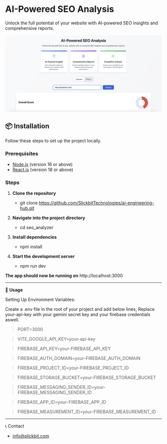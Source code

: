 # AI-Powered SEO Analysis

Unlock the full potential of your website with AI-powered SEO insights and comprehensive reports.

![Screenshot of Project](./src/client/assets/project-screenshot.png)

## 📦 Installation

Follow these steps to set up the project locally.

### Prerequisites

- [Node.js](https://nodejs.org/) (version 16 or above)
- [React.js](https://react.dev/) (version 18 or above)

### Steps

1. **Clone the repository**
   - git clone https://github.com/SlickbitTechnologies/ai-engineering-hub.git
  
2. **Navigate into the project directory**
    - cd seo_analyzer

3. **Install dependencies**
    - npm install

4. **Start the development server**
    - npm run dev

**The app should now be running on** http://localhost:3000

---

🧩 **Usage**

Setting Up Environment Variables:

Create a .env file in the root of your project and add below lines, Replace your-api-key with your gemini secret key and your firebase credentials aswell.

> PORT=3000

> VITE_GOOGLE_API_KEY=your-api-key

> FIREBASE_API_KEY=your-FIREBASE_API_KEY

> FIREBASE_AUTH_DOMAIN=your-FIREBASE_AUTH_DOMAIN

> FIREBASE_PROJECT_ID=your-FIREBASE_PROJECT_ID

> FIREBASE_STORAGE_BUCKET=your-FIREBASE_STORAGE_BUCKET

> FIREBASE_MESSAGING_SENDER_ID=your-FIREBASE_MESSAGING_SENDER_ID

> FIREBASE_APP_ID=your-FIREBASE_APP_ID

> FIREBASE_MEASUREMENT_ID=your-FIREBASE_MEASUREMENT_ID
---

📞 Contact
- info@slickbit.com